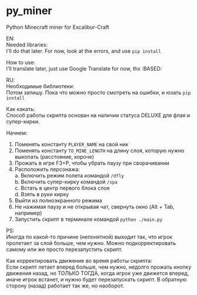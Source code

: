 # py_miner
Python Minecraft miner for Excalibur-Craft

EN:  
Needed libraries:  
I'll do that later. For now, look at the errors, and use `pip install`

How to use:  
I'll translate later, just use Google Translate for now, thx :BASED:

RU:  
Необходимые библиотеки:  
Потом запишу. Пока что можно просто смотреть на ошибки, и юзать `pip install`

Как какать:  
Способ работы скрипта основан на наличии статуса DELUXE для флая и супер-кирки.

Начнем:  
1. Поменять константу `PLAYER_NAME` на свой ник  
2. Поменять константу `TO_MINE_LENGTH` на длину слоя, которую нужно выкопать (расстояние, короче)  
3. Прожать в игре F3+P, чтобы убрать паузу при сворачивании  
4. Расположить персонажа:  
    a. Включить режим полета командой `/dfly`  
    b. Включить супер-кирку командой `/spa`  
    с. Встать в центр первого блока слоя  
    d. Взять в руки кирку  
5. Выйти из полноэкранного режима  
6. Не нажимая паузу и не открывая чат, свернуть окно (Alt + Tab, например)  
7. Запустить скрипт в терминале командой `python ./main.py`  

PS:  
Иногда по какой-то причине (непонятной) выходит так, что игрок пролетает за слой больше, чем нужно. Можно подкорректировать самому или же просто перезапустить скрипт.

Как корректировать движение во время работы скрипта:  
Если скрипт летает вперед больше, чем нужно, недолго прожать кнопку движения назад, но ТОЛЬКО ТОГДА, когда игрок уже движется вперед, иначе игрок встанет, и нужно будет перезапускать скрипт. В обратную сторону (назад) работает так же, но наоборот.